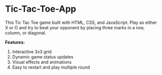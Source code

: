 # Tic-Tac-Toe-App
This Tic Tac Toe game built with HTML, CSS, and JavaScript. Play as either X or O and try to beat your opponent by placing three marks in a row, column, or diagonal.   

**Features:**  
1. Interactive 3x3 grid 
2. Dynamic game status updates 
3. Visual effects and animations 
4. Easy to restart and play multiple round
